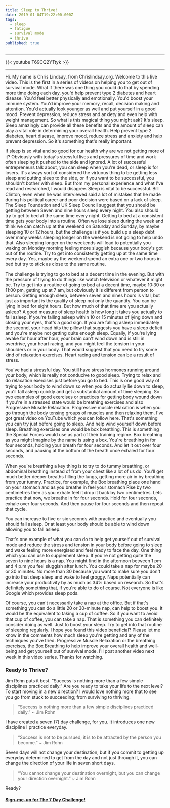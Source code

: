 ```yaml
---
title: Sleep to Thrive!
date: 2019-01-04T19:22:00.000Z
tags:
  - sleep
  - fatigue
  - survival mode
  - thrive
published: true
---
```

---

{{< youtube T69CQ2YTtyk >}}

---

Hi. My name is Chris Lindsay, from Chrislindsay.org. Welcome to this live video. This is the first in a series of videos on helping you to get out of survival mode. What if there was one thing you could do that by spending more time doing each day, you'd help prevent type 2 diabetes and heart disease.  You'd feel better physically and emotionally. You'd boost your immune system. You'd improve your memory, recall, decision making and attention. You'd actually look younger as well and put yourself in a good mood. Prevent depression, reduce stress and anxiety and even help with weight management. So what is this magical thing you might ask? It's sleep. Sleep amazingly can provide all these benefits and the amount of sleep can play a vital role in determining your overall health. Help prevent type 2 diabetes, heart disease, improve mood, reduce stress and anxiety and help prevent depression. So it's something that's really important.

If sleep is so vital and so good for our health why are we not getting more of it? Obviously with today's stressful lives and pressures of time and work often sleeping it pushed to the side and ignored. A lot of successful entrepreneurs talk about, you can sleep when you're dead, or sleep is for losers. It's always sort of considered the virtuous thing to be getting less sleep and putting sleep to the side, or if you want to be successful, you shouldn't bother with sleep. But from my personal experience and what I've read and researched, I would disagree. Sleep is vital to be successful. Bill Clinton, even when he was interviewed said a lot of mistakes that he made during his political career and poor decision were based on a lack of sleep.  The Sleep Foundation and UK Sleep Council suggest that you should be getting between Seven and nine hours sleep every night. You also should try to get to bed at the same time every night. Getting to bed at a consistent time gets your body into a routine. Often we lose sleep during the week and think we can catch up at the weekend on Saturday and Sunday, by maybe sleeping 10 or 12 hours, but the challenge is if you build up a sleep debt over many weeks sleeping longer on the weekend is not going to help undo that. Also sleeping longer on the weekends will lead to potentially you waking on Monday morning feeling more sluggish because your body's got out of the routine. Try to get into consistently getting up at the same time every day. Yes, maybe ay the weekend spend an extra one or two hours in bed but try to stick as close to the same routine.

The challenge is trying to go to bed at a decent time in the evening. But with the pressure of trying to do things like watch television or whatever it might be. Try to get into a routine of going to bed at a decent time, maybe 10:30 or 11:00 pm, getting up at 7 am, but obviously it is different from person to person. Getting enough sleep, between seven and nines hours is vital, but just as important is the quality of sleep not only the quantity.  You can be lying in bed for eight hours. But how much of that time are you actually asleep? A good measure of sleep health is how long it takes you actually to fall asleep. If you're falling asleep within 10 or 15 minutes of lying down and closing your eyes, that's a good sign. If you are falling asleep immediately the second, your head hits the pillow that suggests you have a sleep deficit and you're maybe not getting quite enough sleep. Equally, if you're lying awake for hour after hour,  your brain can't wind down and is still in overdrive, your heart racing, and you might feel the tension in your shoulders or in your body. That would suggest that you need to try some kind of relaxation exercises. Heart racing and tension can be a result of stress.

You've had a stressful day. You still have stress hormones running around your body, which is really not conducive to good sleep. Trying to relax and do relaxation exercises just before you go to bed. This is one good way of trying to your body to wind down so when you do actually lie down to sleep, you'll fall asleep quickly and get a substantial amount of time sleeping. So two examples of good exercises or practices for getting body wound down if you're in a stressed state would be breathing exercises and also Progressive Muscle Relaxation. Progressive muscle relaxation is when you go through the body tensing groups of muscles and then relaxing them. I've got great video on YouTube which you can follow here. That's something you can try just before going to sleep. And help wind yourself down before sleep. Breathing exercises one would be box breathing. This is something the Special Forces would use as part of their training regime. Box breathing as you might Imagine by the name is using a box. You're breathing in for four seconds, holding your breath for four seconds. And let it out over four seconds, and pausing at the bottom of the breath once exhaled for four seconds. 

When you're breathing a key thing is to try to do tummy breathing, or abdominal breathing instead of from your chest like a lot of us do.  You'll get much better deeper breaths filling the lungs, getting more air in by breathing from your tummy. Practice, for example, the Box breathing place one hand on your stomach and as you breathe in feel your stomach Rise by two centimetres then as you exhale feel it drop it back by two centimetres. Lets practice that now, we breathe in for four seconds.  Hold for four seconds, exhale over four seconds. And then pause for four seconds and then repeat that cycle.

You can increase to five or six seconds with practice and eventually you should fall asleep. Or at least your body should be able to wind down allowing you to fall asleep. 

That's one example of what you can do to help get yourself out of survival mode and reduce the stress and tension in your body before going to sleep and wake feeling more energised and feel ready to face the day. One thing which you can use to supplement sleep. If you're not getting quite the seven to nine hours is a nap. You might find in the afternoon between 1 pm and 4 p.m you feel sluggish after lunch. You could take a nap for maybe 20 or 30 minutes.  No more than 30 because you want to make sure you don't go into that deep sleep and wake to feel groggy. Naps potentially can increase your productivity by as much as 34% based on research. So that's definitely something that, if you're able to do of course. Not everyone is like Google which provides sleep pods.

Of course, you can't necessarily take a nap at the office. But if that's something you can do a little 20 or 30-minute nap, can help to boost you. It would be the equivalent to taking a cup of coffee. So if you want to avoid that cup of coffee,  you can take a nap. That is something you can definitely consider doing as well. Just to boost your sleep. Try to get into that routine of sleeping regularly. I hope you found this video beneficial? Please let me know in the comments how much sleep you're getting and any of the techniques you've tried. Progressive Muscle Relaxation or the breathing exercises, the Box Breathing to help improve your overall health and well-being and get yourself out of survival mode. I'll post another video next week in this video series. Thanks for watching.



### Ready to Thrive?

Jim Rohn puts it best. “Success is nothing more than a few simple disciplines practiced daily.” Are you ready to take your life to the next level? To start moving in a new direction? I would love nothing more that to see you go from stuck to succeeding; from surviving to thriving.

> “Success is nothing more than a few simple disciplines practiced daily.” ~ Jim Rohn

I have created a seven (7) day challenge, for you. It introduces one new discipline I practice everyday.

> “Success is not to be pursued; it is to be attracted by the person you become.” ~ Jim Rohn

Seven days will not change your destination, but if you commit to getting up everyday determined to get from the day and not just through it, you can change the direction of your life in seven short days.

> “You cannot change your destination overnight, but you can change your direction overnight.” ~ Jim Rohn

Ready?


#### [Sign-me-up for The 7 Day Challenge!](https://fearextinguishers.com/)
